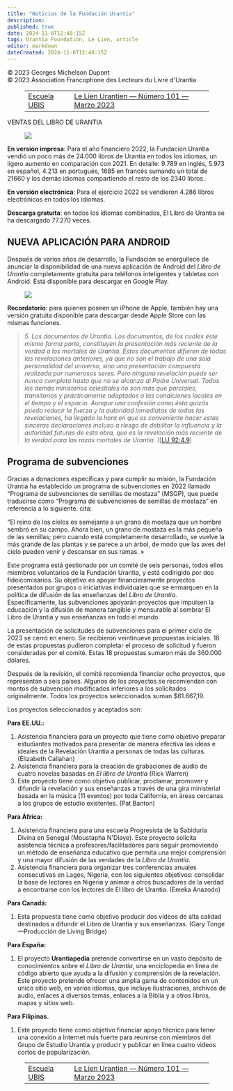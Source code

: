 ```yaml
---
title: "Noticias de la Fundación Urantia"
description: 
published: true
date: 2024-11-6T12:40:15Z
tags: Urantia Foundation, Le Lien, article
editor: markdown
dateCreated: 2024-11-6T12:40:15Z
---
```


<p class="v-card v-sheet theme--gris claro aclarar-3 px-2">© 2023 Georges Michelson Dupont<br>© 2023 Association Francophone des Lecteurs du Livre d'Urantia</p>
<figure class="table chapter-navigator">
  <table>
    <tbody>
      <tr>
        <td>
        <a href="/es/article/Georges_Michelson_Dupont/Ecole_UBIS">
          <span class="mdi mdi-arrow-left-drop-circle"></span><span class="pl-2">Escuela UBIS</span>
        </a>
        </td>
        <td>
        <a href="/es/index/articles_le_lien#le-lien-urantien-número-101-marzo-2023">
          <span class="mdi mdi-book-open-variant"></span><span class="pl-2">Le Lien Urantien — Número 101 — Marzo 2023</span>
        </a>
        </td>
        <td>
        </td>
      </tr>
    </tbody>
  </table>
</figure>



VENTAS DEL LIBRO DE URANTIA

<figure id="Figure_16" class="image urantiapedia">
<img src="/image/article/Le_Lien/images_03/135.jpg">
</figure>

**En versión impresa**: Para el año financiero 2022, la Fundación Urantia vendió un poco más de 24.000 libros de Urantia en todos los idiomas, un ligero aumento en comparación con 2021. En detalle: 9.789 en inglés, 5.973 en español, 4.213 en portugués, 1685 en francés sumando un total de 21660 y los demás idiomas compartiendo el resto de los 2340 libros.

**En versión electrónica**: Para el ejercicio 2022 se vendieron 4.286 libros electrónicos en todos los idiomas.

**Descarga gratuita**: en todos los idiomas combinados, El Libro de Urantia se ha descargado 77.270 veces.

## NUEVA APLICACIÓN PARA ANDROID

Después de varios años de desarrollo, la Fundación se enorgullece de anunciar la disponibilidad de una nueva aplicación de Android del _Libro de Urantia_ completamente gratuita para teléfonos inteligentes y tabletas con Android. Está disponible para descargar en Google Play.

<figure id="Figure_17" class="image urantiapedia">
<img src="/image/article/Le_Lien/images_03/136.jpg">
</figure>

**Recordatorio**: para quienes poseen un iPhone de Apple, también hay una versión gratuita disponible para descargar desde Apple Store con las mismas funciones.

> _5. *Los documentos de Urantia*. Los documentos, de los cuales éste mismo forma parte, constituyen la presentación más reciente de la verdad a los mortales de Urantia. Estos documentos difieren de todas las revelaciones anteriores, ya que no son el trabajo de una sola personalidad del universo, sino una presentación compuesta realizada por numerosos seres. Pero ninguna revelación puede ser nunca completa hasta que no se alcanza al Padre Universal. Todos los demás ministerios celestiales no son más que parciales, transitorios y prácticamente adaptados a las condiciones locales en el tiempo y el espacio. Aunque una confesión como ésta quizás pueda reducir la fuerza y la autoridad inmediatas de todas las revelaciones, ha llegado la hora en que es conveniente hacer estas sinceras declaraciones incluso a riesgo de debilitar la influencia y la autoridad futuras de esta obra, que es la revelación más reciente de la verdad para las razas mortales de Urantia._ ([[LU 92:4.9](/es/The_Urantia_Book/92#p4_9))



## Programa de subvenciones

Gracias a donaciones específicas y para cumplir su misión, la Fundación Urantia ha establecido un programa de subvenciones en 2022 llamado “Programa de subvenciones de semillas de mostaza” (MSGP), que puede traducirse como “Programa de subvenciones de semillas de mostaza” en referencia a lo siguiente. cita:

“El reino de los cielos es semejante a un grano de mostaza que un hombre sembró en su campo. Ahora bien, un grano de mostaza es la más pequeña de las semillas; pero cuando está completamente desarrollado, se vuelve la más grande de las plantas y se parece a un árbol, de modo que las aves del cielo pueden venir y descansar en sus ramas. »

Este programa está gestionado por un comité de seis personas, todos ellos miembros voluntarios de la Fundación Urantia, y está codirigido por dos fideicomisarios. Su objetivo es apoyar financieramente proyectos presentados por grupos o iniciativas individuales que se enmarquen en la política de difusión de las enseñanzas del _Libro de Urantia_. Específicamente, las subvenciones apoyarán proyectos que impulsen la educación y la difusión de manera tangible y mensurable al sembrar El Libro de Urantia y sus enseñanzas en todo el mundo.

La presentación de solicitudes de subvenciones para el primer ciclo de 2023 se cerró en enero. Se recibieron veintinueve propuestas iniciales. 18 de estas propuestas pudieron completar el proceso de solicitud y fueron consideradas por el comité. Estas 18 propuestas sumaron más de 360.000 dólares.

Después de la revisión, el comité recomienda financiar ocho proyectos, que representan a seis países. Algunos de los proyectos se recomiendan con montos de subvención modificados inferiores a los solicitados originalmente. Todos los proyectos seleccionados suman $61.667,19.

Los proyectos seleccionados y aceptados son:

**Para EE.UU.:**

1. Asistencia financiera para un proyecto que tiene como objetivo preparar estudiantes motivados para presentar de manera efectiva las ideas e ideales de la Revelación Urantia a personas de todas las culturas. (Elizabeth Callahan)
2. Asistencia financiera para la creación de grabaciones de audio de cuatro novelas basadas en _El libro de Urantia_ (Rick Warren)
3. Este proyecto tiene como objetivo publicar, proclamar, promover y difundir la revelación y sus enseñanzas a través de una gira ministerial basada en la música (11 eventos) por toda California, en áreas cercanas a los grupos de estudio existentes. (Pat Banton)

**Para África:**

1. Asistencia financiera para una escuela Progresista de la Sabiduría Divina en Senegal (Moustapha N'Diaye). Este proyecto solicita asistencia técnica a profesores/facilitadores para seguir promoviendo un método de enseñanza educativo que permita una mejor comprensión y una mayor difusión de las verdades de la _Libro de Urantia_.
2. Asistencia financiera para organizar tres conferencias anuales consecutivas en Lagos, Nigeria, con los siguientes objetivos: consolidar la base de lectores en Nigeria y animar a otros buscadores de la verdad a encontrarse con los lectores de El libro de Urantia. (Emeka Anazodo)

**Para Canadá:**

1. Esta propuesta tiene como objetivo producir dos vídeos de alta calidad destinados a difundir el Libro de Urantia y sus enseñanzas. (Gary Tonge—Producción de Living Bridge)

**Para España:**

1. El proyecto **Urantiapedia** pretende convertirse en un vasto depósito de conocimientos sobre el _Libro de Urantia_, una enciclopedia en línea de código abierto que ayuda a la difusión y comprensión de la revelación. Este proyecto pretende ofrecer una amplia gama de contenidos en un único sitio web, en varios idiomas, que incluye ilustraciones, archivos de audio, enlaces a diversos temas, enlaces a la Biblia y a otros libros, mapas y sitios web.

**Para Filipinas.**

1. Este proyecto tiene como objetivo financiar apoyo técnico para tener una conexión a Internet más fuerte para reunirse con miembros del Grupo de Estudio Urantia y producir y publicar en línea cuatro videos cortos de popularización.



<figure class="table chapter-navigator">
  <table>
    <tbody>
      <tr>
        <td>
        <a href="/es/article/Georges_Michelson_Dupont/Ecole_UBIS">
          <span class="mdi mdi-arrow-left-drop-circle"></span><span class="pl-2">Escuela UBIS</span>
        </a>
        </td>
        <td>
        <a href="/es/index/articles_le_lien#le-lien-urantien-número-101-marzo-2023">
          <span class="mdi mdi-book-open-variant"></span><span class="pl-2">Le Lien Urantien — Número 101 — Marzo 2023</span>
        </a>
        </td>
        <td>
        </td>
      </tr>
    </tbody>
  </table>
</figure>
